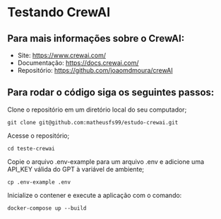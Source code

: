 # Testando CrewAI

## Para mais informações sobre o CrewAI:
 - Site: https://www.crewai.com/
 - Documentação: https://docs.crewai.com/
 - Repositório: https://github.com/joaomdmoura/crewAI

## Para rodar o código siga os seguintes passos:

Clone o repositório em um diretório local do seu computador;
```shell
git clone git@github.com:matheusfs99/estudo-crewai.git
```

Acesse o repositório;
```shell
cd teste-crewai
```

Copie o arquivo .env-example para um arquivo .env e adicione uma API_KEY válida do GPT à variável de ambiente;
```shell
cp .env-example .env
```

Inicialize o contener e execute a aplicação com o comando:
```shell
docker-compose up --build
```